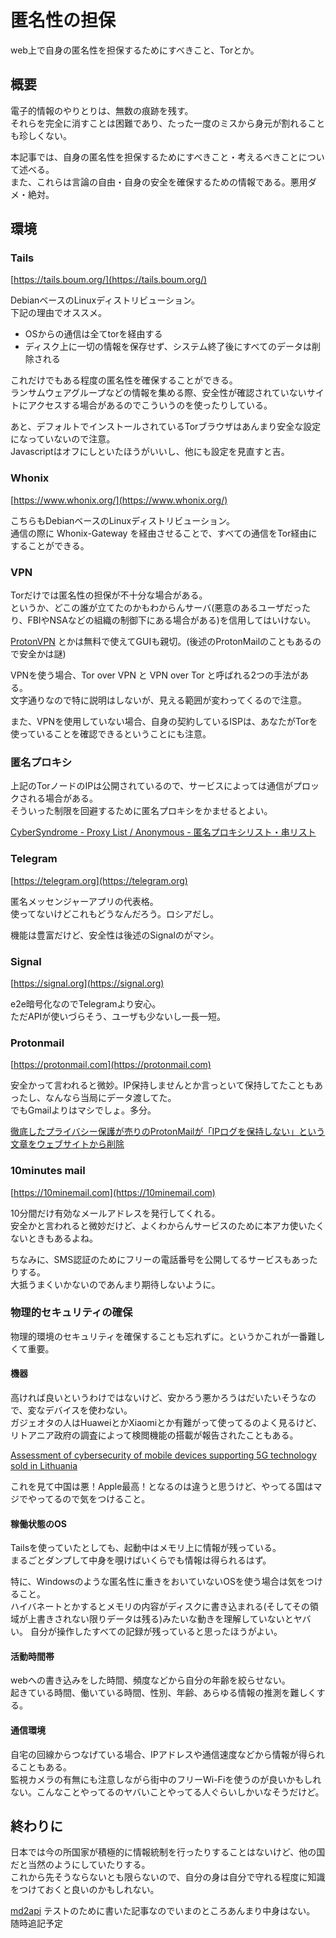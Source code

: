 # 匿名性の担保
web上で自身の匿名性を担保するためにすべきこと、Torとか。

## 概要
電子的情報のやりとりは、無数の痕跡を残す。  
それらを完全に消すことは困難であり、たった一度のミスから身元が割れることも珍しくない。

本記事では、自身の匿名性を担保するためにすべきこと・考えるべきことについて述べる。  
また、これらは言論の自由・自身の安全を確保するための情報である。悪用ダメ・絶対。

## 環境

### Tails
[https://tails.boum.org/](https://tails.boum.org/)

DebianベースのLinuxディストリビューション。  
下記の理由でオススメ。

- OSからの通信は全てtorを経由する
- ディスク上に一切の情報を保存せず、システム終了後にすべてのデータは削除される

これだけでもある程度の匿名性を確保することができる。  
ランサムウェアグループなどの情報を集める際、安全性が確認されていないサイトにアクセスする場合があるのでこういうのを使ったりしている。

あと、デフォルトでインストールされているTorブラウザはあんまり安全な設定になっていないので注意。  
Javascriptはオフにしといたほうがいいし、他にも設定を見直すと吉。


### Whonix
[https://www.whonix.org/](https://www.whonix.org/)

こちらもDebianベースのLinuxディストリビューション。  
通信の際に Whonix-Gateway を経由させることで、すべての通信をTor経由にすることができる。


### VPN
Torだけでは匿名性の担保が不十分な場合がある。  
というか、どこの誰が立てたのかもわからんサーバ(悪意のあるユーザだったり、FBIやNSAなどの組織の制御下にある場合がある)を信用してはいけない。  

[ProtonVPN](https://protonvpn.com/) とかは無料で使えてGUIも親切。(後述のProtonMailのこともあるので安全かは謎)

VPNを使う場合、Tor over VPN と VPN over Tor と呼ばれる2つの手法がある。  
文字通りなので特に説明はしないが、見える範囲が変わってくるので注意。

また、VPNを使用していない場合、自身の契約しているISPは、あなたがTorを使っていることを確認できるということにも注意。


### 匿名プロキシ
上記のTorノードのIPは公開されているので、サービスによっては通信がプロックされる場合がある。  
そういった制限を回避するために匿名プロキシをかませるとよい。

[CyberSyndrome - Proxy List / Anonymous - 匿名プロキシリスト・串リスト](http://www.cybersyndrome.net/pla6.html)


### Telegram
[https://telegram.org](https://telegram.org)

匿名メッセンジャーアプリの代表格。  
使ってないけどこれもどうなんだろう。ロシアだし。

機能は豊富だけど、安全性は後述のSignalのがマシ。


### Signal
[https://signal.org](https://signal.org)

e2e暗号化なのでTelegramより安心。  
ただAPIが使いづらそう、ユーザも少ないし一長一短。


### Protonmail
[https://protonmail.com](https://protonmail.com)

安全かって言われると微妙。IP保持しませんとか言っといて保持してたこともあったし、なんなら当局にデータ渡してた。  
でもGmailよりはマシでしょ。多分。

[徹底したプライバシー保護が売りのProtonMailが「IPログを保持しない」という文章をウェブサイトから削除](https://gigazine.net/news/20210908-protonmail-ip-address-privacy-policy/)


### 10minutes mail
[https://10minemail.com](https://10minemail.com)

10分間だけ有効なメールアドレスを発行してくれる。  
安全かと言われると微妙だけど、よくわからんサービスのために本アカ使いたくないときもあるよね。

ちなみに、SMS認証のためにフリーの電話番号を公開してるサービスもあったりする。  
大抵うまくいかないのであんまり期待しないように。


### 物理的セキュリティの確保
物理的環境のセキュリティを確保することも忘れずに。というかこれが一番難しくて重要。  

#### 機器
高ければ良いというわけではないけど、安かろう悪かろうはだいたいそうなので、変なデバイスを使わない。  
ガジェオタの人はHuaweiとかXiaomiとか有難がって使ってるのよく見るけど、リトアニア政府の調査によって検閲機能の搭載が報告されたこともある。

[Assessment of cybersecurity of mobile devices supporting 5G technology sold in Lithuania](https://www.nksc.lt/doc/en/analysis/2021-08-23_5G-CN-analysis_env3.pdf)

これを見て中国は悪！Apple最高！となるのは違うと思うけど、やってる国はマジでやってるので気をつけること。

#### 稼働状態のOS
Tailsを使っていたとしても、起動中はメモリ上に情報が残っている。  
まるごとダンプして中身を覗けばいくらでも情報は得られるはず。

特に、Windowsのような匿名性に重きをおいていないOSを使う場合は気をつけること。  
ハイバネートとかするとメモリの内容がディスクに書き込まれる(そしてその領域が上書きされない限りデータは残る)みたいな動きを理解していないとヤバい。
自分が操作したすべての記録が残っていると思ったほうがよい。

#### 活動時間帯
webへの書き込みをした時間、頻度などから自分の年齢を絞らせない。  
起きている時間、働いている時間、性別、年齢、あらゆる情報の推測を難しくする。

#### 通信環境
自宅の回線からつなげている場合、IPアドレスや通信速度などから情報が得られることもある。  
監視カメラの有無にも注意しながら街中のフリーWi-Fiを使うのが良いかもしれない。こんなことやってるのヤバいことやってる人ぐらいしかいなそうだけど。


## 終わりに
日本では今の所国家が積極的に情報統制を行ったりすることはないけど、他の国だと当然のようにしていたりする。  
これから先そうならないとも限らないので、自分の身は自分で守れる程度に知識をつけておくと良いのかもしれない。

[md2api](https://sumeshi.github.io/posts/md2api) テストのために書いた記事なのでいまのところあんまり中身はない。 随時追記予定

